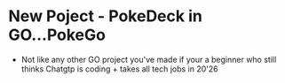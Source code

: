 <!-- # Open-source-SMARTBoard+-
We all know those apprehensive calibrations during morning warm-ups -->

# New Poject - PokeDeck in GO...PokeGo
- Not like any other GO project you've made if your a beginner who still thinks Chatgtp is coding + takes all tech jobs in 20'26